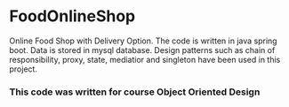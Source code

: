# FoodOnlineShop
Online Food Shop with Delivery Option.
The code is written in java spring boot.
Data is stored in mysql database.
Design patterns such as chain of responsibility, proxy, state, mediatior and singleton have been used in this project.
### This code was written for course Object Oriented Design ###

